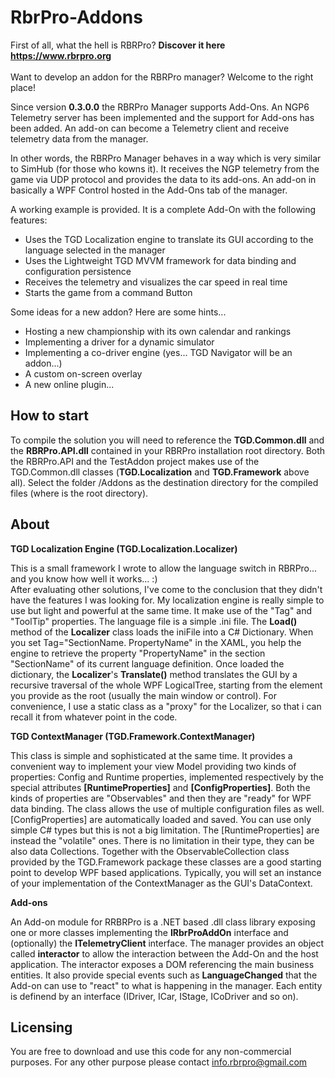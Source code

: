 # RbrPro-Addons
First of all, what the hell is RBRPro? <b>Discover it here <a href="https://www.rbrpro.org">https://www.rbrpro.org</a></b><br><br>
Want to develop an addon for the RBRPro manager? Welcome to the right place!

Since version <b>0.3.0.0</b> the RBRPro Manager supports Add-Ons. An NGP6 Telemetry server has been implemented and the support for Add-ons has been added. An add-on can become a Telemetry client and receive telemetry data from the manager.

In other words, the RBRPro Manager behaves in a way which is very similar to SimHub (for those who kowns it). It receives the NGP telemetry from the game via UDP protocol and provides the data to its add-ons.
An add-on in basically a WPF Control hosted in the Add-Ons tab of the manager.

A working example is provided.
It is a complete Add-On with the following features:

- Uses the TGD Localization engine to translate its GUI according to the language selected in the manager
- Uses the Lightweight TGD MVVM framework for data binding and configuration persistence
- Receives the telemetry and visualizes the car speed in real time
- Starts the game from a command Button

Some ideas for a new addon? Here are some hints...

- Hosting a new championship with its own calendar and rankings
- Implementing a driver for a dynamic simulator
- Implementing a co-driver engine (yes... TGD Navigator will be an addon...)
- A custom on-screen overlay
- A new online plugin...

How to start
---------------------------
To compile the solution you will need to reference the <b>TGD.Common.dll</b> and the <b>RBRPro.API.dll</b> contained in your RBRPro installation root directory. Both the RBRPro.API and the TestAddon project makes use of the TGD.Common.dll classes (<b>TGD.Localization</b> and <b>TGD.Framework</b> above all).
Select the folder <RBRPro>/Addons as the destination directory for the compiled files (where <RBRPro> is the root directory).

About
---------------------------
<b>TGD Localization Engine (TGD.Localization.Localizer)</b>

This is a small framework I wrote to allow the language switch in RBRPro... and you know how well it works... :)<br>
After evaluating other solutions, I've come to the conclusion that they didn't have the features I was looking for.
My localization engine is really simple to use but light and powerful at the same time. It make use of the "Tag" and "ToolTip" properties.
The language file is a simple .ini file. The <b>Load()</b> method of the <b>Localizer</b> class loads the iniFile into a C# Dictionary.
When you set Tag="SectionName. PropertyName" in the XAML, you help the engine to retrieve the property "PropertyName" in the section "SectionName" of its current language definition.
Once loaded the dictionary, the <b>Localizer</b>'s <b>Translate()</b> method translates the GUI by a recursive traversal of the whole WPF LogicalTree, starting from the element you provide as the root (usually the main window or control). For convenience, I  use a static class as a "proxy" for the Localizer, so that i can recall it from whatever point in the code.

<b>TGD ContextManager (TGD.Framework.ContextManager)</b>

This class is simple and sophisticated at the same time. It provides a convenient way to implement your view Model providing two kinds of properties: Config and Runtime properties, implemented respectively by the special attributes <b>[RuntimeProperties]</b> and <b>[ConfigProperties]</b>. 
Both the kinds of properties are "Observables" and then they are "ready" for WPF data binding. The class allows the use of multiple configuration files as well.<br>
[ConfigProperties] are automatically loaded and saved. You can use only simple C# types but this is not a big limitation.
The [RuntimeProperties] are instead the "volatile" ones. There is no limitation in their type, they can be also data Collections.
Together with the ObservableCollection class provided by the TGD.Framework package these classes are a good starting point to develop WPF based applications. Typically, you will set an instance of your implementation of the ContextManager as the GUI's DataContext.

<b>Add-ons</b>

An Add-on module for RRBRPro is a .NET based .dll class library exposing one or more classes implementing the <b>IRbrProAddOn</b> interface and (optionally) the <b>ITelemetryClient</b> interface. The manager provides an object called <b>interactor</b> to allow the interaction between the Add-On and the host application.
The interactor exposes a DOM referencing the main business entities. It also provide special events such as <b>LanguageChanged</b> that the Add-on can use to "react" to what is happening in the manager. Each entity is definend by an interface (IDriver, ICar, IStage, ICoDriver and so on).

Licensing
---------------------------
You are free to download and use this code for any non-commercial purposes. For any other purpose please contact info.rbrpro@gmail.com
